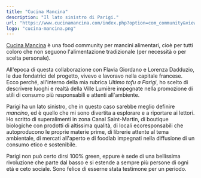 ```yaml
---
title: "Cucina Mancina"
description: "Il lato sinistro di Parigi."
url: "https://www.cucinamancina.com/index.php?option=com_community&view=profile&userid=1049&Itemid=173"
logo: "cucina-mancina.png"
---
```


[Cucina Mancina](https://www.cucinamancina.com) è una food community per mancini alimentari, cioè per tutti coloro che non seguono l'alimentazione tradizionale (per necessità o per scelta personale).

All'epoca di questa collaborazione con Flavia Giordano e Lorenza Dadduzio, le due fondatrici del progetto, vivevo e lavoravo nella capitale francese. Ecco perché, all'interno della mia rubrica *Ultimo tofu a Parigi*, ho scelto di descrivere luoghi e realtà della Ville Lumière impegnate nella promozione di stili di consumo più responsabili e attenti all'ambiente.

Parigi ha un lato sinistro, che in questo caso sarebbe meglio definire *mancino*, ed è quello che mi sono divertita a esplorare e a riportare ai lettori.
Ho scritto di superalimenti in zona Canal Saint-Martin, di boutique biologiche con prodotti di altissima qualità, di locali ecoresponsabili che autoproducono le proprie materie prime, di librerie attente al tema ambientale, di mercati all'aperto e di foodlab impegnati nella diffusione di un consumo etico e sostenibile.

Parigi non può certo dirsi 100% green, eppure è sede di una bellissima rivoluzione che parte dal basso e si estende a sempre più persone di ogni età e ceto sociale.
Sono felice di esserne stata testimone per un periodo.
